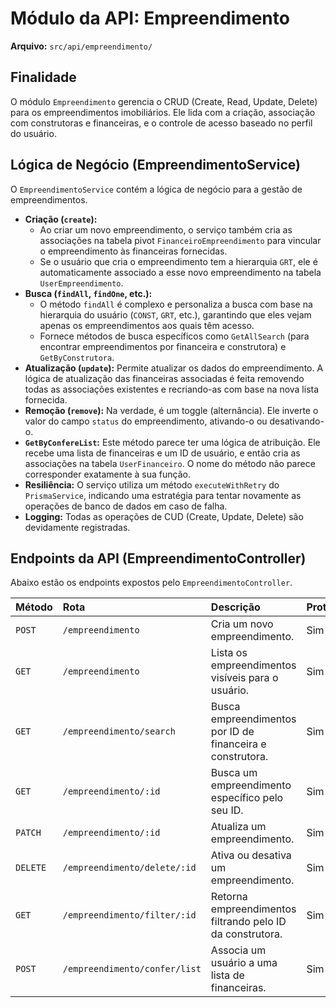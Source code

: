 
# Módulo da API: Empreendimento

**Arquivo:** `src/api/empreendimento/`

## Finalidade

O módulo `Empreendimento` gerencia o CRUD (Create, Read, Update, Delete) para os empreendimentos imobiliários. Ele lida com a criação, associação com construtoras e financeiras, e o controle de acesso baseado no perfil do usuário.

## Lógica de Negócio (EmpreendimentoService)

O `EmpreendimentoService` contém a lógica de negócio para a gestão de empreendimentos.

*   **Criação (`create`):**
    *   Ao criar um novo empreendimento, o serviço também cria as associações na tabela pivot `FinanceiroEmpreendimento` para vincular o empreendimento às financeiras fornecidas.
    *   Se o usuário que cria o empreendimento tem a hierarquia `GRT`, ele é automaticamente associado a esse novo empreendimento na tabela `UserEmpreendimento`.
*   **Busca (`findAll`, `findOne`, etc.):**
    *   O método `findAll` é complexo e personaliza a busca com base na hierarquia do usuário (`CONST`, `GRT`, etc.), garantindo que eles vejam apenas os empreendimentos aos quais têm acesso.
    *   Fornece métodos de busca específicos como `GetAllSearch` (para encontrar empreendimentos por financeira e construtora) e `GetByConstrutora`.
*   **Atualização (`update`):** Permite atualizar os dados do empreendimento. A lógica de atualização das financeiras associadas é feita removendo todas as associações existentes e recriando-as com base na nova lista fornecida.
*   **Remoção (`remove`):** Na verdade, é um toggle (alternância). Ele inverte o valor do campo `status` do empreendimento, ativando-o ou desativando-o.
*   **`GetByConfereList`:** Este método parece ter uma lógica de atribuição. Ele recebe uma lista de financeiras e um ID de usuário, e então cria as associações na tabela `UserFinanceiro`. O nome do método não parece corresponder exatamente à sua função.
*   **Resiliência:** O serviço utiliza um método `executeWithRetry` do `PrismaService`, indicando uma estratégia para tentar novamente as operações de banco de dados em caso de falha.
*   **Logging:** Todas as operações de CUD (Create, Update, Delete) são devidamente registradas.

## Endpoints da API (EmpreendimentoController)

Abaixo estão os endpoints expostos pelo `EmpreendimentoController`.

| Método | Rota | Descrição | Protegido |
| :--- | :--- | :--- | :--- |
| `POST` | `/empreendimento` | Cria um novo empreendimento. | Sim |
| `GET` | `/empreendimento` | Lista os empreendimentos visíveis para o usuário. | Sim |
| `GET` | `/empreendimento/search` | Busca empreendimentos por ID de financeira e construtora. | Sim |
| `GET` | `/empreendimento/:id` | Busca um empreendimento específico pelo seu ID. | Sim |
| `PATCH` | `/empreendimento/:id` | Atualiza um empreendimento. | Sim |
| `DELETE` | `/empreendimento/delete/:id` | Ativa ou desativa um empreendimento. | Sim |
| `GET` | `/empreendimento/filter/:id` | Retorna empreendimentos filtrando pelo ID da construtora. | Sim |
| `POST` | `/empreendimento/confer/list` | Associa um usuário a uma lista de financeiras. | Sim |
